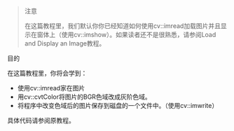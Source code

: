 > 注意
>
> 在这篇教程里，我们默认你你已经知道如何使用cv::imread加载图片并且显示在窗体上（使用cv::imshow）。如果读者还不是很熟悉，请参阅Load and Display an Image教程。 

目的

在这篇教程里，你将会学到：

* 使用cv::imread家在图片
* 用cv::cvtColor将图片的BGR色域改成灰阶色域。
* 将程序中改变色域后的图片保存到磁盘的一个文件中。（使用cv::imwrite）

具体代码请参阅原教程。
